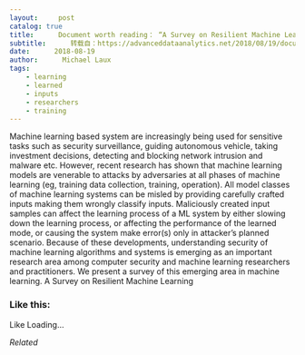 ```yaml
---
layout:     post
catalog: true
title:      Document worth reading： “A Survey on Resilient Machine Learning”
subtitle:      转载自：https://advanceddataanalytics.net/2018/08/19/document-worth-reading-a-survey-on-resilient-machine-learning/
date:      2018-08-19
author:      Michael Laux
tags:
    - learning
    - learned
    - inputs
    - researchers
    - training
---
```


Machine learning based system are increasingly being used for sensitive tasks such as security surveillance, guiding autonomous vehicle, taking investment decisions, detecting and blocking network intrusion and malware etc. However, recent research has shown that machine learning models are venerable to attacks by adversaries at all phases of machine learning (eg, training data collection, training, operation). All model classes of machine learning systems can be misled by providing carefully crafted inputs making them wrongly classify inputs. Maliciously created input samples can affect the learning process of a ML system by either slowing down the learning process, or affecting the performance of the learned mode, or causing the system make error(s) only in attacker’s planned scenario. Because of these developments, understanding security of machine learning algorithms and systems is emerging as an important research area among computer security and machine learning researchers and practitioners. We present a survey of this emerging area in machine learning. A Survey on Resilient Machine Learning





### Like this:

Like Loading...


*Related*

